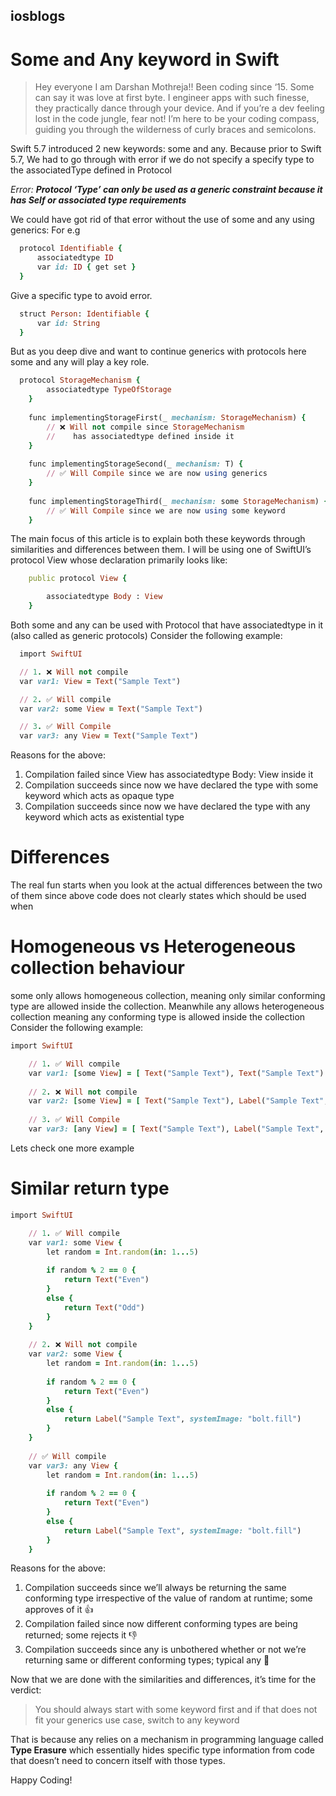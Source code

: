 ## iosblogs
# Some and Any keyword in Swift

> Hey everyone I am Darshan Mothreja!! Been coding since ‘15. Some can say it was love at first byte. I engineer apps with such finesse, they practically dance through your device. And if you’re a dev feeling lost in the code jungle, fear not! I’m here to be your coding compass, guiding you through the wilderness of curly braces and semicolons.


Swift 5.7 introduced 2 new keywords:  some  and  any. Because prior to Swift 5.7, We had to go through with error if we do not specify a specify type to the associatedType defined in Protocol

_Error: **Protocol ‘Type’ can only be used as a generic constraint because it has Self or associated type requirements**_


We could have got rid of that error without the use of  some  and  any  using generics: For e.g

```ruby
  protocol Identifiable {
      associatedtype ID
      var id: ID { get set }
  }
```
Give a specific type to avoid error.

```ruby
  struct Person: Identifiable {
      var id: String
  }
```

But as you deep dive and want to continue generics with protocols here some and any will play a key role.

```ruby
  protocol StorageMechanism {
        associatedtype TypeOfStorage
    }
    
    func implementingStorageFirst(_ mechanism: StorageMechanism) {
        // ❌ Will not compile since StorageMechanism
        //    has associatedtype defined inside it
    }
    
    func implementingStorageSecond(_ mechanism: T) {
        // ✅ Will Compile since we are now using generics
    }
    
    func implementingStorageThird(_ mechanism: some StorageMechanism) {
        // ✅ Will Compile since we are now using some keyword
    }
  ```

The main focus of this article is to explain both these keywords through similarities and differences between them. I will be using one of SwiftUI’s protocol View whose declaration primarily looks like:

```ruby
    public protocol View {

        associatedtype Body : View
    }
 ```

Both  some  and  any  can be used with Protocol that have associatedtype in it (also called as generic protocols)
Consider the following example:

```ruby
  import SwiftUI

  // 1. ❌ Will not compile
  var var1: View = Text("Sample Text")

  // 2. ✅ Will compile
  var var2: some View = Text("Sample Text")

  // 3. ✅ Will Compile
  var var3: any View = Text("Sample Text")
```

Reasons for the above:
1. Compilation failed since  View  has  associatedtype Body: View  inside it
2. Compilation succeeds since now we have declared the type with  some  keyword which acts as opaque type
3. Compilation succeeds since now we have declared the type with  any  keyword which acts as existential type

# Differences
The real fun starts when you look at the actual differences between the two of them since above code does not clearly states which should be used when

# Homogeneous vs Heterogeneous collection behaviour

some  only allows homogeneous collection, meaning only similar conforming type are allowed inside the collection. Meanwhile  any  allows heterogeneous collection meaning any conforming type is allowed inside the collection
Consider the following example:

```ruby
import SwiftUI

    // 1. ✅ Will compile
    var var1: [some View] = [ Text("Sample Text"), Text("Sample Text") ]
    
    // 2. ❌ Will not compile
    var var2: [some View] = [ Text("Sample Text"), Label("Sample Text", systemImage: "bolt.fill") ]
    
    // 3. ✅ Will Compile
    var var3: [any View] = [ Text("Sample Text"), Label("Sample Text", systemImage: "bolt.fill") ]
  ```

Lets check one more example 

# Similar return type

```ruby
import SwiftUI

    // 1. ✅ Will compile
    var var1: some View {
        let random = Int.random(in: 1...5)
        
        if random % 2 == 0 {
            return Text("Even")
        }
        else {
            return Text("Odd")
        }
    }
    
    // 2. ❌ Will not compile
    var var2: some View {
        let random = Int.random(in: 1...5)
        
        if random % 2 == 0 {
            return Text("Even")
        }
        else {
            return Label("Sample Text", systemImage: "bolt.fill")
        }
    }
    
    // ✅ Will compile
    var var3: any View {
        let random = Int.random(in: 1...5)
        
        if random % 2 == 0 {
            return Text("Even")
        }
        else {
            return Label("Sample Text", systemImage: "bolt.fill")
        }
    }
```

Reasons for the above:
1. Compilation succeeds since we’ll always be returning the same conforming type irrespective of the value of random at runtime;  some  approves of it 👍
2. Compilation failed since now different conforming types are being returned;  some  rejects it 👎
3. Compilation succeeds since  any  is unbothered whether or not we’re returning same or different conforming types; typical  any  🥱

Now that we are done with the similarities and differences, it’s time for the verdict:

>You should always start with some keyword first and if that does not fit your generics use case, switch to  any  keyword

That is because  any  relies on a mechanism in programming language called **Type Erasure** which essentially hides specific type information from code that doesn’t need to concern itself with those types. 

Happy Coding!
